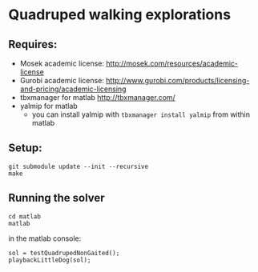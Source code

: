 # Quadruped walking explorations

## Requires:

* Mosek academic license: <http://mosek.com/resources/academic-license>
* Gurobi academic license: <http://www.gurobi.com/products/licensing-and-pricing/academic-licensing>
* tbxmanager for matlab <http://tbxmanager.com/>
* yalmip for matlab
	* you can install yalmip with `tbxmanager install yalmip` from within matlab

## Setup:

	git submodule update --init --recursive
	make

## Running the solver

	cd matlab
	matlab

in the matlab console:

	sol = testQuadrupedNonGaited();
	playbackLittleDog(sol);